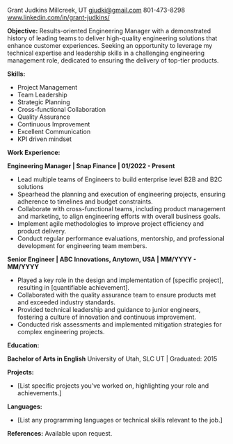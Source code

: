 Grant Judkins
Millcreek, UT
gjudki@gmail.com
801-473-8298
www.linkedin.com/in/grant-judkins/

**Objective:**
Results-oriented Engineering Manager with a demonstrated history of leading teams to deliver high-quality engineering solutions that enhance customer experiences. Seeking an opportunity to leverage my technical expertise and leadership skills in a challenging engineering management role, dedicated to ensuring the delivery of top-tier products.

**Skills:**
- Project Management
- Team Leadership
- Strategic Planning
- Cross-functional Collaboration
- Quality Assurance
- Continuous Improvement
- Excellent Communication
- KPI driven mindset

**Work Experience:**

**Engineering Manager | Snap Finance | 01/2022 - Present**
- Lead multiple teams of Engineers to build enterprise level B2B and B2C solutions
- Spearhead the planning and execution of engineering projects, ensuring adherence to timelines and budget constraints.
- Collaborate with cross-functional teams, including product management and marketing, to align engineering efforts with overall business goals.
- Implement agile methodologies to improve project efficiency and product delivery.
- Conduct regular performance evaluations, mentorship, and professional development for engineering team members.

**Senior Engineer | ABC Innovations, Anytown, USA | MM/YYYY - MM/YYYY**
- Played a key role in the design and implementation of [specific project], resulting in [quantifiable achievement].
- Collaborated with the quality assurance team to ensure products met and exceeded industry standards.
- Provided technical leadership and guidance to junior engineers, fostering a culture of innovation and continuous improvement.
- Conducted risk assessments and implemented mitigation strategies for complex engineering projects.

**Education:**

**Bachelor of Arts in English**
University of Utah, SLC UT | Graduated: 2015

**Projects:**
- [List specific projects you've worked on, highlighting your role and achievements.]

**Languages:**
- [List any programming languages or technical skills relevant to the job.]

**References:**
Available upon request.

